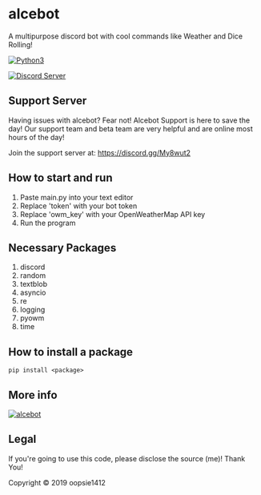 # alcebot
A multipurpose discord bot with cool commands like Weather and Dice Rolling!

[![Python3](https://img.shields.io/badge/python-3.7-blue.svg)](https://github.com/oopsie1412/alcebot)

[![Discord Server](https://img.shields.io/badge/Support-Discord%20Server-blue.svg)](https://discord.gg/My8wut2)

## Support Server
Having issues with alcebot? Fear not! Alcebot Support is here to save the day! Our support team and beta team are very helpful and are online most hours of the day! 

Join the support server at: https://discord.gg/My8wut2

## How to start and run
1. Paste main.py into your text editor
2. Replace 'token' with your bot token
3. Replace 'owm_key' with your OpenWeatherMap API key
4. Run the program

## Necessary Packages
1. discord
2. random
3. textblob
4. asyncio
5. re
6. logging
7. pyowm
8. time

## How to install a package
```pip install <package>```

## More info

<a href="https://top.gg/bot/480451439181955093" >
  <img src="https://top.gg/api/widget/480451439181955093.svg" alt="alcebot" />
</a>

## Legal
If you're going to use this code, please disclose the source (me)! Thank You!

Copyright © 2019 oopsie1412
